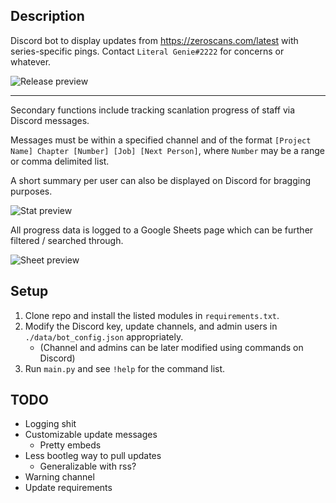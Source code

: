 ## Description
Discord bot to display updates from https://zeroscans.com/latest with series-specific pings. Contact `Literal Genie#2222` for concerns or whatever.

![Release preview](https://i.imgur.com/WfPHj8J.png)

---

Secondary functions include tracking scanlation progress of staff via Discord messages. 

Messages must be within a specified channel and of the format `[Project Name] Chapter [Number] [Job] [Next Person]`, where `Number` may be a range or comma delimited list.

A short summary per user can also be displayed on Discord for bragging purposes.

![Stat preview](https://i.imgur.com/qk9G33p.png)

All progress data is logged to a Google Sheets page which can be further filtered / searched through.

![Sheet preview](https://i.imgur.com/v0k6Y73.png)

## Setup 
1. Clone repo and install the listed modules in `requirements.txt`.
2. Modify the Discord key, update channels, and admin users in `./data/bot_config.json` appropriately.
   -  (Channel and admins can be later modified using commands on Discord)
3. Run `main.py` and see `!help` for the command list.

## TODO
- Logging shit
- Customizable update messages
  - Pretty embeds
- Less bootleg way to pull updates
  - Generalizable with rss?
- Warning channel
- Update requirements
